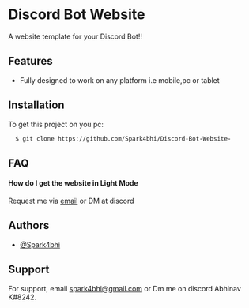 
# Discord Bot Website

A website template for your Discord Bot!!


## Features

- Fully designed to work on any platform i.e mobile,pc or tablet



## Installation

To get this project on you pc: 

```bash
  $ git clone https://github.com/Spark4bhi/Discord-Bot-Website-
```
    
## FAQ

#### How do I get the website in Light Mode

Request me via [email](https://github.com/Spark4bhi) or DM at discord




## Authors

- [@Spark4bhi](https://github.com/Spark4bhi)


## Support

For support, email spark4bhi@gmail.com or Dm me on discord Abhinav K#8242.

